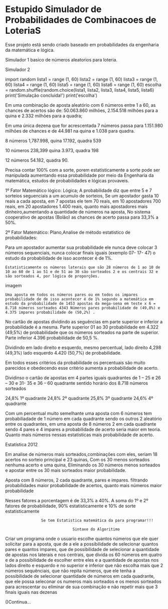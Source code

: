 # Estupido Simulador de Probabilidades de Combinacoes de LoteriaS
 Esse projeto está sendo criado baseado em probabilidades da engenharia da matemática e lógica.


Simulador 1 basico de números aleatorios para loteria.



Simulador 2

 import random
lista1 = range (1, 60)
lista2 = range (1, 60)
lista3 = range (1, 60)
lista4 = range (1, 60)
lista5 = range (1, 60)
lista6 = range (1, 60)
escolha = random.shuffle(random.choice(lista1, lista2, lista3, lista4, lista5, lista6)
print('Simulação concluida!')
print('escolha')

Em uma combinação de aposta aleatório com 6 números entre 1 a 60, as chances de acertos são de: 
     50.063.860 milhões, 2.154.518 milhões para a quina e 2.332 milhões para a quadra;

Em uma única dezena que for acrescentada 7 números passa para 
    1.151.980 milhões de chances e de 44.981 na quina e 1.038 para quadra. 

8 números 1,787.998, quina 17.192, quadra 539

10 números 238,399 quina 3.973, quadra 198

12 números 54.182, quadra 90.

Precisa contar 100% com a sorte, porem estatísticamente a sorte pode ser manipulada aumentando essa probabilidade por meio da Engenharia da matemática, estudos de probabilidades e lógicas provaveis.


1º Fator Matemático lógico: Lógica; A probabilidade diz que entre 5 e 7 sorteios seguenciais a um acumulo de sorteios, Se um apostador gasta 10 reais a cada aposta, em 7 apostas ele tem 70 reais, em 10 apostadores 700 reais, em 20 apostadores 1.400 reais, quanto mais apostadores mais dinheiro,aumentando a quantidade de números na aposta, No sistema cooperativo de apostas (Bolão) as chances de acerto passa para 33,3% a 50%. 

2º Fator Matemático: Plano,Analise de método estatistico de probabilidades:   

 Para um apostador aumentar sua probabilidade ele nunca deve colocar 3 números sequenciais, nunca colocar finais iguais (exemplo 07- 17- 47) o estudo da probabilidade de isso acontecer é de 1%.

    Estatisticamente os números laterais que são 28 números de 1 ao 10 de 10 ao 60 de 1 ao 51 e de 51 ao 30 são sorteados 2 e os centrais 32 e são sorteados 4, por lógica de proporções.

imagem

    Uma aposta em todos os números pares ou em todos os impares probabilidade de de isso acontecer é de 1% segundo a matemática em estudo da probabilidade de 1453 apostas da mega-sena em teste x 6 = 8.718 números sorteados 4343 Números pares probabilidade de (49,8%) e 4.375 impares probabilidade de (50,2%) .

No cartão de apostas dividindo as seguências em parte superior e inferior a probabilidade é a mesma. Parte superior 01 ao 30 probabilidade em 4.322 (49,5%) de probabilidade que os números sorteados na parte de superior. Parte inferior 4.396 probabilidade de 50,5 %.

Dividindo em lado direito e esquerdo, mesmo percentual, lado direito 4,298 (49,3%) lado esquerdo 4.420 (50,7%) de probabilidade.

Em todos esses critérios da probabilidade os percentuais são muito parecidos e obedecendo esse critério aumenta a probabilidade de acerto.

Dividinso o cartão de apostas em 4 partes iguais quadrantes de 1 – 25 e 26 – 30 e 31- 35 e 36 – 60 quadrante sentido horário dos 8.718 números sorteados

24,8% 1º quadrante
24,8% 2º quadrante
25,8% 3º quadrante
24,6% 4º quadrante

Com um percentual muito semelhante uma aposta com 6 números tem probabiliadade de 1 número em cada quadrante sendo os outros 2 aleatório entre os quadrantes, em uma aposta de 8 números 2 em cada quadrante sendo 4 pares e 4 impares a probabilidade de acerto seria maior em teoria. Quanto mais números nessas estatisticas mais probabilidade de acerto.

Estatística 2012

Em analise de números mais sorteados,combinações com eles, seriam 18 acertos no sorteio principal e 23 quinas, Com os 30 menos sorteados nenhuma acerto e uma quina, Eliminando os 30 números menos sorteados e apostar entre os 30 mais sorteados maior probabilidade.

  Aposta com 8 números, 2 cada quadrante, pares e impares. filtrando probabilidades maior probabilidade de acertos, quanto mais números maior probabilidade

 Nesses fatores a porcentagem é de 33,3% a 40%. A soma do 1º e 2º fatores de probabilidade, 90% estatisticamente e 10% de sorte estatisticamente

                    Se tem Estatistica matemática da para programar!!! 

                                  Sintaxe do Algoritimo

Criar um programa onde o usuario escolhe quantos números que ele quer solicitar para a aposta, que de a ele a possibilidade de selecionar quantos pares e quantos impares, que de possibilidade de  selecionar a quantidade de apostas nos laterais e nos centrais, que divida os 60 números em quatro e de a possibilidade de escolher entre eles e a quantidade de apostas nos lados direito e esquerdo e no superior e inferior que não escolha mais que 2 números sequênciais, que não repita números, que ele tenha a possibilidade de selecionar quantidade de números em cada quadrante, que ele possa seleconar os numeros mais sorteados e os menos sorteados para acrescentar ou eliminar de sua combinação e não repetir mais que 3 finais iguais nas dezenas

()Continua...




